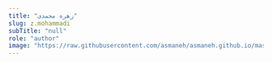 ```yaml
--- 
title: "زهره محمدی" 
slug: z.mohammadi 
subTitle: "null" 
role: "author" 
image: "https://raw.githubusercontent.com/asmaneh/asmaneh.github.io/master/assets/img/authors/z.mohammadi.jfif" 
--- 
```

